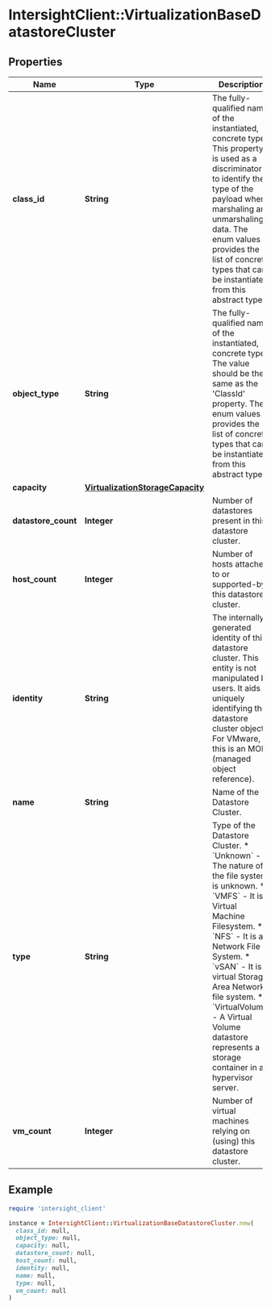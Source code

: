# IntersightClient::VirtualizationBaseDatastoreCluster

## Properties

| Name | Type | Description | Notes |
| ---- | ---- | ----------- | ----- |
| **class_id** | **String** | The fully-qualified name of the instantiated, concrete type. This property is used as a discriminator to identify the type of the payload when marshaling and unmarshaling data. The enum values provides the list of concrete types that can be instantiated from this abstract type. | [default to &#39;virtualization.VmwareDatastoreCluster&#39;] |
| **object_type** | **String** | The fully-qualified name of the instantiated, concrete type. The value should be the same as the &#39;ClassId&#39; property. The enum values provides the list of concrete types that can be instantiated from this abstract type. | [default to &#39;virtualization.VmwareDatastoreCluster&#39;] |
| **capacity** | [**VirtualizationStorageCapacity**](VirtualizationStorageCapacity.md) |  | [optional] |
| **datastore_count** | **Integer** | Number of datastores present in this datastore cluster. | [optional] |
| **host_count** | **Integer** | Number of hosts attached to or supported-by this datastore cluster. | [optional] |
| **identity** | **String** | The internally generated identity of this datastore cluster. This entity is not manipulated by users. It aids in uniquely identifying the datastore cluster object. For VMware, this is an MOR (managed object reference). | [optional] |
| **name** | **String** | Name of the Datastore Cluster. | [optional] |
| **type** | **String** | Type of the Datastore Cluster. * &#x60;Unknown&#x60; - The nature of the file system is unknown. * &#x60;VMFS&#x60; - It is a Virtual Machine Filesystem. * &#x60;NFS&#x60; - It is a Network File System. * &#x60;vSAN&#x60; - It is a virtual Storage Area Network file system. * &#x60;VirtualVolume&#x60; - A Virtual Volume datastore represents a storage container in a hypervisor server. | [optional][default to &#39;Unknown&#39;] |
| **vm_count** | **Integer** | Number of virtual machines relying on (using) this datastore cluster. | [optional] |

## Example

```ruby
require 'intersight_client'

instance = IntersightClient::VirtualizationBaseDatastoreCluster.new(
  class_id: null,
  object_type: null,
  capacity: null,
  datastore_count: null,
  host_count: null,
  identity: null,
  name: null,
  type: null,
  vm_count: null
)
```


